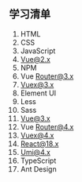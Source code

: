 ## 学习清单

1. HTML
2. CSS
3. JavaScript
4. Vue@2.x
5. NPM
6. Vue Router@3.x
7. Vuex@3.x
8. Element UI
9. Less
10. Sass
11. Vue@3.x
12. Vue Router@4.x
13. Vuex@4.x
14. React@18.x
15. Umi@4.x
16. TypeScript
17. Ant Design